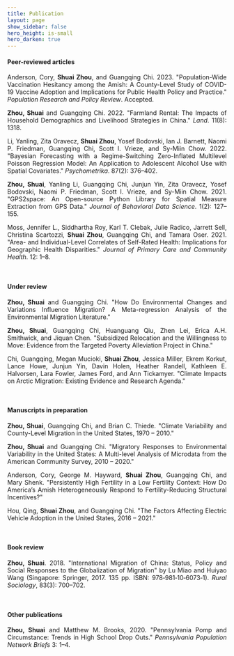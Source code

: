 ```yaml
---
title: Publication
layout: page
show_sidebar: false
hero_height: is-small
hero_darken: true
---
```


<!-- **\* indicates first author** -->
<!-- <i>\* indicates first author</i> -->
<!-- \* indicates first author -->

#### Peer-reviewed articles

<!-- This line makes sure the STATA icon for land rental paper will render -->
<!-- See doc here: https://icon-sets.iconify.design/vscode-icons/file-type-stata/ -->
<script src="https://code.iconify.design/iconify-icon/1.0.0-beta.3/iconify-icon.min.js"></script>

<!-- This line makes sure the Altmetric badges show on the website -->
<!-- See doc here: https://api.altmetric.com/embeds.html -->
<script type='text/javascript' src='https://d1bxh8uas1mnw7.cloudfront.net/assets/embed.js'></script>

<!-- See how to use Dimensions Badges: https://badge.dimensions.ai/ -->

<p align="justify">
	Anderson, Cory, <b>Shuai Zhou</b>, and Guangqing Chi. 2023. "Population-Wide Vaccination Hesitancy among the Amish: A County-Level Study of COVID-19 Vaccine Adoption and Implications for Public Health Policy and Practice." <i>Population Research and Policy Review</i>. Accepted. &nbsp;
	<a href="/downloads/pubs/2023AmishCovidVacc.pdf" target="_blank" rel="noopener"><i class="far fa-file-pdf"></i></a>
</p>
<!-- <div data-badge-popover="right" data-badge-type="donut" data-doi="XXX" class="altmetric-embed"></div> -->

<p align="justify">
	<b>Zhou, Shuai</b> and Guangqing Chi. 2022. "Farmland Rental: The Impacts of Household Demographics and Livelihood Strategies in China." <i>Land</i>. 11(8): 1318. &nbsp;
	<a href="https://www.mdpi.com/2073-445X/11/8/1318" target="_blank" rel="noopener"><i class="far fa-file-pdf"></i></a> &nbsp;
	<a href="/downloads/codes/LandRental.zip" target="_blank" rel="noopener"><iconify-icon icon="vscode-icons:file-type-stata"></iconify-icon></a>
	<span class="__dimensions_badge_embed__" data-doi="10.3390/land11081318" data-style="small_circle"></span><script async src="https://badge.dimensions.ai/badge.js" charset="utf-8"></script>
</p>
<!-- <div data-badge-popover="right" data-badge-type="donut" data-doi="10.3390/land11081318" class="altmetric-embed"></div> -->

<p align="justify">
	Li, Yanling, Zita Oravecz, <b>Shuai Zhou</b>, Yosef Bodovski, Ian J. Barnett, Naomi P. Friedman, Guangqing Chi, Scott I. Vrieze, and Sy-Miin Chow. 2022. "Bayesian Forecasting with a Regime-Switching Zero-Inflated Multilevel Poisson Regression Model: An Application to Adolescent Alcohol Use with Spatial Covariates." <i>Psychometrika</i>. 87(2): 376–402. &nbsp;
	<a href="https://link.springer.com/article/10.1007%2Fs11336-021-09831-9" target="_blank" rel="noopener"><i class="far fa-file-pdf"></i></a>
	<span class="__dimensions_badge_embed__" data-doi="10.1007/s11336-021-09831-9" data-style="small_circle"></span><script async src="https://badge.dimensions.ai/badge.js" charset="utf-8"></script>
</p>
<!-- <div data-badge-popover="right" data-badge-type="donut" data-doi="10.1007/s11336-021-09831-9" class="altmetric-embed"></div> -->

<p align="justify">
	<b>Zhou, Shuai</b>, Yanling Li, Guangqing Chi, Junjun Yin, Zita Oravecz, Yosef Bodovski, Naomi P. Friedman, Scott I. Vrieze, and Sy-Miin Chow. 2021. "GPS2space: An Open-source Python Library for Spatial Measure Extraction from GPS Data."  <i>Journal of Behavioral Data Science</i>. 1(2): 127–155. &nbsp;
	<a href="/downloads/pubs/2021GPS2space.pdf" target="_blank" rel="noopener"><i class="far fa-file-pdf"></i></a> &nbsp;
	<a href="/downloads/codes/2021GPS2space.pdf" target="_blank" rel="noopener"><i class="fab fa-python"></i></a> &nbsp;
	<a href="https://github.com/shuai-zhou/gps2space" target="_blank" rel="noopener"><i class="fab fa-github"></i></a>
	<span class="__dimensions_badge_embed__" data-doi="10.35566/jbds/v1n2/p5" data-style="small_circle"></span><script async src="https://badge.dimensions.ai/badge.js" charset="utf-8"></script>
</p>
<!-- <div data-badge-popover="right" data-badge-type="donut" data-doi="10.35566/jbds/v1n2/p5" class="altmetric-embed"></div> -->

<p align="justify">
	Moss, Jennifer L., Siddhartha Roy, Karl T. Clebak, Julie Radico, Jarrett Sell, Christina Scartozzi, <b>Shuai Zhou</b>, Guangqing Chi, and Tamara Oser. 2021. "Area- and Individual-Level Correlates of Self-Rated Health: Implications for Geographic Health Disparities." <i>Journal of Primary Care and Community Health</i>. 12: 1–8. &nbsp;
	<a href="/downloads/pubs/2021SelfRatedHealth.pdf" target="_blank" rel="noopener"><i class="far fa-file-pdf"></i></a>
	<span class="__dimensions_badge_embed__" data-doi="10.1177/21501327211039715" data-style="small_circle"></span><script async src="https://badge.dimensions.ai/badge.js" charset="utf-8"></script>
</p>
<!-- <div data-badge-popover="right" data-badge-type="donut" data-doi="10.1177/21501327211039715" class="altmetric-embed"></div> -->
<br>

#### Under review

<p align="justify">
	<b>Zhou, Shuai</b> and Guangqing Chi. "How Do Environmental Changes and Variations Influence Migration? A Meta-regression Analysis of the Environmental Migration Literature."
</p>

<p align="justify">
	<b>Zhou, Shuai</b>, Guangqing Chi, Huanguang Qiu, Zhen Lei, Erica A.H. Smithwick, and Jiquan Chen. "Subsidized Relocation and the Willingness to Move: Evidence from the Targeted Poverty Alleviation Project in China."
</p>

<p align="justify">
	Chi, Guangqing, Megan Mucioki, <b>Shuai Zhou</b>, Jessica Miller, Ekrem Korkut, Lance Howe, Junjun Yin, Davin Holen, Heather Randell, Kathleen E. Halvorsen, Lara Fowler, James Ford, and Ann Tickamyer. "Climate Impacts on Arctic Migration: Existing Evidence and Research Agenda."
</p>
<br>

#### Manuscripts in preparation

<p align="justify">
	<b>Zhou, Shuai</b>, Guangqing Chi, and Brian C. Thiede. "Climate Variability and County-Level Migration in the United States, 1970 – 2010."
</p>

<p align="justify">
	<b>Zhou, Shuai</b> and Guangqing Chi. "Migratory Responses to Environmental Variability in the United States: A Multi-level Analysis of Microdata from the American Community Survey, 2010 – 2020."
</p>

<p align="justify">
	Anderson, Cory, George M. Hayward, <b>Shuai Zhou</b>, Guangqing Chi, and Mary Shenk. "Persistently High Fertility in a Low Fertility Context: How Do America’s Amish Heterogeneously Respond to Fertility-Reducing Structural Incentives?"
</p>

<p align="justify">
	Hou, Qing, <b>Shuai Zhou</b>, and Guangqing Chi. "The Factors Affecting Electric Vehicle Adoption in the United States, 2016 – 2021."
</p>
<br>

#### Book review

<p align="justify">
	<b>Zhou, Shuai</b>. 2018. "International Migration of China: Status, Policy and Social Responses to the Globalization of Migration" by Lu Miao and Huiyao Wang (Singapore: Springer, 2017. 135 pp. ISBN: 978‐981‐10‐6073‐1). <i>Rural Sociology</i>, 83(3): 700–702. &nbsp;
	<a href="/downloads/pubs/2018InternationalMigChina.pdf" target="_blank" rel="noopener"><i class="far fa-file-pdf"></i></a>
	<span class="__dimensions_badge_embed__" data-doi="10.1111/ruso.12246" data-style="small_circle"></span><script async src="https://badge.dimensions.ai/badge.js" charset="utf-8"></script>
</p>
<!-- <div data-badge-popover="right" data-badge-type="donut" data-doi="10.1111/ruso.12246" class="altmetric-embed"></div> -->
<br>

#### Other publications

<p align="justify">
	<b>Zhou, Shuai</b> and Matthew M. Brooks, 2020. "Pennsylvania Pomp and Circumstance: Trends in High School Drop Outs." <i>Pennsylvania Population Network Briefs</i> 3: 1–4. &nbsp;
	<a href="/downloads/pubs/2020PennDropout.pdf" target="_blank" rel="noopener"><i class="far fa-file-pdf"></i></a>
</p>
<br>

